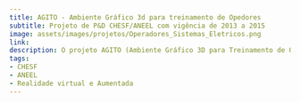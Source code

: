 ```yaml
---
title: AGITO - Ambiente Gráfico 3d para treinamento de Opedores
subtitle: Projeto de P&D CHESF/ANEEL com vigência de 2013 a 2015
image: assets/images/projetos/Operadores_Sistemas_Eletricos.png
link: 
description: O projeto AGITO (Ambiente Gráfico 3D para Treinamento de Operadores), desenvolvido no âmbito do P&D CHESF/ANEEL entre 2013 e 2015, visa simular, em um ambiente tridimensional, a operação de subestações elétricas para capacitar operadores em situações de risco e falhas críticas, como incêndios e desligamentos. Utilizando tecnologia avançada de simulação, o sistema permite a visualização de ocorrências em tempo real, oferecendo uma plataforma prática e segura para o treinamento e resposta a emergências operacionais, contribuindo para a eficiência e segurança das operações em subestações.
tags:
- CHESF
- ANEEL
- Realidade virtual e Aumentada
---
```


